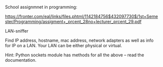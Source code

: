School assignmnet in programming:

https://fronter.com/eal/links/files.phtml/1142184756$432097730$/1st+Semester/Programming/assigment+_prcent_28no+lecturer_prcent_29.pdf

LAN-sniffer

Find IP address, hostname, mac address, network adapters as well as info for IP on a LAN. 
Your LAN can be either physical or virtual.

Hint: Python sockets module has methods for all the above – read the documentation.